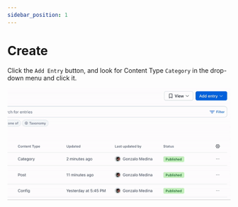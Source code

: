 ```yaml
---
sidebar_position: 1
---
```


# Create

Click the `Add Entry` button, and look for Content Type `Category` in the drop-down menu and click it.

![Create Post](/img/screen4.gif)
